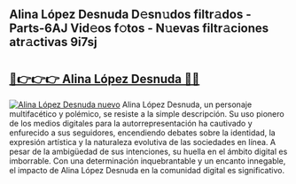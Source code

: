 ## Alina López Desnuda D𝚎sn𝚞dos filtr𝚊dos - Parts-6AJ Vid𝚎os f𝚘tos - N𝚞evas filtr𝚊ciones atr𝚊ctivas 9i7sj

# <h2><a href="http://mbe5cch.tromn.icu/?c=Alina+L%c3%b3pez+Desnuda">🔗👉👉👉 Alina López Desnuda 🔗🔗</a></h2>

[![Alina López Desnuda nuevo](https://i.imgur.com/pEAQMta.gif)](http://mbe5cch.tromn.icu/?c=Alina+L%c3%b3pez+Desnuda)
Alina López Desnuda, un personaje multifacético y polémico, se resiste a la simple descripción. Su uso pionero de los medios digitales para la autorrepresentación ha cautivado y enfurecido a sus seguidores, encendiendo debates sobre la identidad, la expresión artística y la naturaleza evolutiva de las sociedades en línea. A pesar de la ambigüedad de sus intenciones, su huella en el ámbito digital es imborrable. Con una determinación inquebrantable y un encanto innegable, el impacto de Alina López Desnuda en la comunidad digital es significativo.
